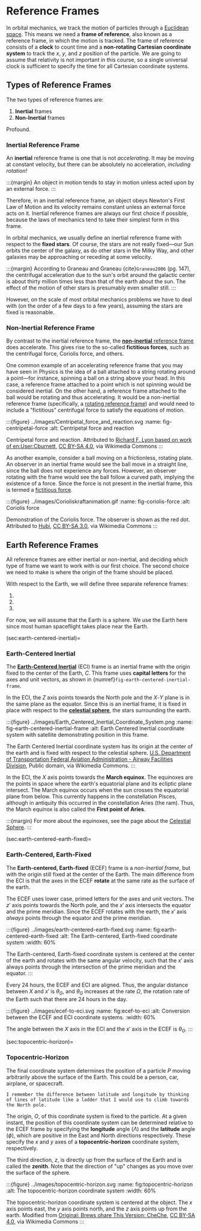 # Reference Frames

In orbital mechanics, we track the motion of particles through a [Euclidean space](https://en.wikipedia.org/wiki/Euclidean_space). This means we need a **frame of reference**, also known as a reference frame, in which the motion is tracked. The frame of reference consists of a **clock** to count time and a **non-rotating Cartesian coordinate system** to track the $x$, $y$, and $z$ position of the particle. We are going to assume that relativity is not important in this course, so a single universal clock is sufficient to specify the time for all Cartesian coordinate systems.

## Types of Reference Frames

The two types of reference frames are:

1. **Inertial** frames
2. **Non-Inertial** frames

Profound.

### Inertial Reference Frame

An **inertial** reference frame is one that is not _accelerating_. It may be moving at constant velocity, but there can be absolutely no acceleration, _including rotation!_

:::{margin}
An object in motion tends to stay in motion unless acted upon by an external force.
:::

Therefore, in an inertial reference frame, an object obeys Newton's First Law of Motion and its velocity remains constant unless an external force acts on it. Inertial reference frames are always our first choice if possible, because the laws of mechanics tend to take their simplest form in this frame.

In orbital mechanics, we usually define an inertial reference frame with respect to the **fixed stars**. Of course, the stars are not really fixed—our Sun orbits the center of the galaxy, as do other stars in the Milky Way, and other galaxies may be approaching or receding at some velocity.

:::{margin}
According to Graneau and Graneau {cite}`Graneau2006` (pg. 147), the centrifugal acceleration due to the sun's orbit around the galactic center is about thirty million times less than that of the earth about the sun. The effect of the motion of other stars is presumably even smaller still.
:::

However, on the scale of most orbital mechanics problems we have to deal with (on the order of a few days to a few years), assuming the stars are fixed is reasonable.

### Non-Inertial Reference Frame

By contrast to the inertial reference frame, the [**non-inertial** reference frame](https://en.wikipedia.org/wiki/Non-inertial_reference_frame) does accelerate. This gives rise to the so-called **fictitious forces**, such as the centrifugal force, Coriolis force, and others.

One common example of an accelerating reference frame that you may have seen in Physics is the idea of a ball attached to a string rotating around a point—for instance, spinning a ball on a string above your head. In this case, a reference frame attached to a point which is not spinning would be considered inertial. On the other hand, a reference frame attached to the ball would be rotating and thus accelerating. It would be a non-inertial reference frame (specifically, a [rotating reference frame](https://en.wikipedia.org/wiki/Rotating_reference_frame)) and would need to include a "fictitious" centrifugal force to satisfy the equations of motion.

:::{figure} ../images/Centripetal_force_and_reaction.svg
:name: fig-centripetal-force
:alt: Centripetal force and reaction

Centripetal force and reaction. Attributed to [Richard F. Lyon based on work of en:User:Cburnett](https://commons.wikimedia.org/wiki/File:Centripetal_force_and_reaction.svg), [CC BY-SA 4.0](https://creativecommons.org/licenses/by-sa/4.0), via Wikimedia Commons
:::

As another example, consider a ball moving on a frictionless, rotating plate. An observer in an inertial frame would see the ball move in a straight line, since the ball does not experience any forces. However, an observer rotating with the frame would see the ball follow a curved path, implying the existence of a force. Since the force is not present in the inertial frame, this is termed a [fictitious force](https://en.wikipedia.org/wiki/Fictitious_force).

:::{figure} ../images/Corioliskraftanimation.gif
:name: fig-coriolis-force
:alt: Coriolis force

Demonstration of the Coriolis force. The observer is shown as the red dot. Attributed to [Hubi](https://commons.wikimedia.org/wiki/File:Corioliskraftanimation.gif), [CC BY-SA 3.0](https://creativecommons.org/licenses/by-sa/3.0), via Wikimedia Commons
:::

## Earth Reference Frames

All reference frames are either inertial or non-inertial, and deciding which type of frame we want to work with is our first choice. The second choice we need to make is where the origin of the frame should be placed.

With respect to the Earth, we will define three separate reference frames:

1. [](sec:earth-centered-inertial)
2. [](sec:earth-centered-earth-fixed)
3. [](sec:topocentric-horizon)

For now, we will assume that the Earth is a sphere. We use the Earth here since most human spaceflight takes place near the Earth.

(sec:earth-centered-inertial)=

### Earth-Centered Inertial

The [**Earth-Centered Inertial**](https://en.wikipedia.org/wiki/Earth-centered_inertial) (ECI) frame is an inertial frame with the origin fixed to the center of the Earth, $C$. This frame uses **capital letters** for the axes and unit vectors, as shown in {numref}`fig-earth-centered-inertial-frame`.

In the ECI, the $Z$ axis points towards the North pole and the $X$-$Y$ plane is in the same plane as the equator. Since this is an inertial frame, it is fixed in place with respect to the [**celestial sphere**](https://en.wikipedia.org/wiki/Celestial_sphere), the stars surrounding the earth.

:::{figure} ../images/Earth_Centered_Inertial_Coordinate_System.png
:name: fig-earth-centered-inertial-frame
:alt: Earth Centered Inertial coordinate system with satellite demonstrating position in this frame.

The Earth Centered Inertial coordinate system has its origin at the center of the earth and is fixed with respect to the celestial sphere. [U.S. Department of Transportation Federal Aviation Administration - Airway Facilities Division](https://commons.wikimedia.org/wiki/File:Earth_Centered_Inertial_Coordinate_System.png), Public domain, via Wikimedia Commons.
:::

In the ECI, the $X$ axis points towards the **March equinox**. The equinoxes are the points in space where the earth's equatorial plane and its ecliptic plane intersect. The March equinox occurs when the sun crosses the equatorial plane from below. This currently happens in the constellation Pisces, although in antiquity this occurred in the constellation Aries (the ram). Thus, the March equinox is also called the **First point of Aries**.

:::{margin}
For more about the equinoxes, see the page about the [Celestial Sphere](../reference/celestial-sphere.md).
:::

(sec:earth-centered-earth-fixed)=

### Earth-Centered, Earth-Fixed

The **Earth-centered, Earth-fixed** (ECEF) frame is a _non-inertial frame_, but with the origin still fixed at the center of the Earth. The main difference from the ECI is that the axes in the ECEF **rotate** at the same rate as the surface of the earth.

The ECEF uses lower case, primed letters for the axes and unit vectors. The $z'$ axis points towards the North pole, and the $x'$ axis intersects the equator and the prime meridian. Since the ECEF rotates with the earth, the $x'$ axis _always_ points through the equator and the prime meridian.

:::{figure} ../images/earth-centered-earth-fixed.svg
:name: fig:earth-centered-earth-fixed
:alt: The Earth-centered, Earth-fixed coordinate system
:width: 60%

The Earth-centered, Earth-fixed coordinate system is centered at the center of the earth and rotates with the same angular velocity, such that the $x'$ axis always points through the intersection of the prime meridian and the equator.
:::

Every 24 hours, the ECEF and ECI are aligned. Thus, the angular distance between $X$ and $x'$ is $\theta_G$, and $\theta_G$ increases at the rate $\Omega$, the rotation rate of the Earth such that there are 24 hours in the day.

:::{figure} ../images/ecef-to-eci.svg
:name: fig:ecef-to-eci
:alt: Conversion between the ECEF and ECI coordinate systems.
:width: 60%

The angle between the $X$ axis in the ECI and the $x'$ axis in the ECEF is $\theta_G$.
:::

(sec:topocentric-horizon)=

### Topocentric-Horizon

The final coordinate system determines the position of a particle $P$ moving arbitrarily above the surface of the Earth. This could be a person, car, airplane, or spacecraft.

```{margin}
I remember the difference between latitude and longitude by thinking of lines of latitude like a ladder that I would use to climb towards the North pole.
```

The origin, $O$, of this coordinate system is fixed to the particle. At a given instant, the position of this coordinate system can be determined relative to the ECEF frame by specifying the **longitude** angle ($\Lambda$) and the **latitude** angle ($\phi$), which are positive in the East and North directions respectively. These specify the $x$ and $y$ axes of a **topocentric-horizon** coordinate system, respectively.

The third direction, $z$, is directly up from the surface of the Earth and is called the **zenith**. Note that the direction of "up" changes as you move over the surface of the sphere.

:::{figure} ../images/topocentric-horizon.svg
:name: fig:topocentric-horizon
:alt: The topocentric-horizon coordinate system
:width: 60%

The topocentric-horizon coordinate system is centered at the object. The $x$ axis points east, the $y$ axis points north, and the $z$ axis points up from the earth. Modified from [Original: Brews ohare This Version: CheChe](https://commons.wikimedia.org/wiki/File:Earth_coordinates.svg), [CC BY-SA 4.0](https://creativecommons.org/licenses/by-sa/4.0), via Wikimedia Commons
:::
